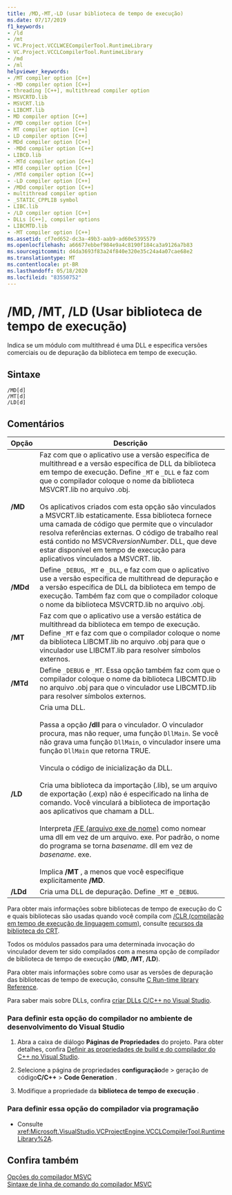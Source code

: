 ```yaml
---
title: /MD,-MT,-LD (usar biblioteca de tempo de execução)
ms.date: 07/17/2019
f1_keywords:
- /ld
- /mt
- VC.Project.VCCLWCECompilerTool.RuntimeLibrary
- VC.Project.VCCLCompilerTool.RuntimeLibrary
- /md
- /ml
helpviewer_keywords:
- /MT compiler option [C++]
- -MD compiler option [C++]
- threading [C++], multithread compiler option
- MSVCRTD.lib
- MSVCRT.lib
- LIBCMT.lib
- MD compiler option [C++]
- /MD compiler option [C++]
- MT compiler option [C++]
- LD compiler option [C++]
- MDd compiler option [C++]
- -MDd compiler option [C++]
- LIBCD.lib
- -MTd compiler option [C++]
- MTd compiler option [C++]
- /MTd compiler option [C++]
- -LD compiler option [C++]
- /MDd compiler option [C++]
- multithread compiler option
- _STATIC_CPPLIB symbol
- LIBC.lib
- /LD compiler option [C++]
- DLLs [C++], compiler options
- LIBCMTD.lib
- -MT compiler option [C++]
ms.assetid: cf7ed652-dc3a-49b3-aab9-ad60e5395579
ms.openlocfilehash: a66677ebbef984e9a4c8190f184ca3a9126a7b83
ms.sourcegitcommit: d4da3693f83a24f840e320e35c24a4a07cae68e2
ms.translationtype: MT
ms.contentlocale: pt-BR
ms.lasthandoff: 05/18/2020
ms.locfileid: "83550752"
---
```

# <a name="md-mt-ld-use-run-time-library"></a>/MD, /MT, /LD (Usar biblioteca de tempo de execução)

Indica se um módulo com multithread é uma DLL e especifica versões comerciais ou de depuração da biblioteca em tempo de execução.

## <a name="syntax"></a>Sintaxe

```
/MD[d]
/MT[d]
/LD[d]
```

## <a name="remarks"></a>Comentários

|Opção|Descrição|
|------------|-----------------|
|**/MD**|Faz com que o aplicativo use a versão específica de multithread e a versão específica de DLL da biblioteca em tempo de execução. Define `_MT` e `_DLL` e faz com que o compilador coloque o nome da biblioteca MSVCRT.lib no arquivo .obj.<br /><br /> Os aplicativos criados com esta opção são vinculados a MSVCRT.lib estaticamente. Essa biblioteca fornece uma camada de código que permite que o vinculador resolva referências externas. O código de trabalho real está contido no MSVCR*versionNumber*. DLL, que deve estar disponível em tempo de execução para aplicativos vinculados a MSVCRT. lib.|
|**/MDd**|Define `_DEBUG`, `_MT` e `_DLL`, e faz com que o aplicativo use a versão específica de multithread de depuração e a versão específica de DLL da biblioteca em tempo de execução. Também faz com que o compilador coloque o nome da biblioteca MSVCRTD.lib no arquivo .obj.|
|**/MT**|Faz com que o aplicativo use a versão estática de multithread da biblioteca em tempo de execução. Define `_MT` e faz com que o compilador coloque o nome da biblioteca LIBCMT.lib no arquivo .obj para que o vinculador use LIBCMT.lib para resolver símbolos externos.|
|**/MTd**|Define `_DEBUG` e `_MT`. Essa opção também faz com que o compilador coloque o nome da biblioteca LIBCMTD.lib no arquivo .obj para que o vinculador use LIBCMTD.lib para resolver símbolos externos.|
|**/LD**|Cria uma DLL.<br /><br /> Passa a opção **/dll** para o vinculador. O vinculador procura, mas não requer, uma função `DllMain`. Se você não grava uma função `DllMain`, o vinculador insere uma função `DllMain` que retorna TRUE.<br /><br /> Vincula o código de inicialização da DLL.<br /><br /> Cria uma biblioteca da importação (.lib), se um arquivo de exportação (.exp) não é especificado na linha de comando. Você vinculará a biblioteca de importação aos aplicativos que chamam a DLL.<br /><br /> Interpreta [/FE (arquivo exe de nome)](fe-name-exe-file.md) como nomear uma dll em vez de um arquivo. exe. Por padrão, o nome do programa se torna *basename*. dll em vez de *basename*. exe.<br /><br /> Implica **/MT** , a menos que você especifique explicitamente **/MD**.|
|**/LDd**|Cria uma DLL de depuração. Define `_MT` e `_DEBUG`.|

Para obter mais informações sobre bibliotecas de tempo de execução do C e quais bibliotecas são usadas quando você compila com [/CLR (compilação em tempo de execução de linguagem comum)](clr-common-language-runtime-compilation.md), consulte [recursos da biblioteca do CRT](../../c-runtime-library/crt-library-features.md).

Todos os módulos passados para uma determinada invocação do vinculador devem ter sido compilados com a mesma opção de compilador de biblioteca de tempo de execução (**/MD**, **/MT**, **/LD**).

Para obter mais informações sobre como usar as versões de depuração das bibliotecas de tempo de execução, consulte [C Run-time library Reference](../../c-runtime-library/c-run-time-library-reference.md).

Para saber mais sobre DLLs, confira [criar DLLs C/C++ no Visual Studio](../dlls-in-visual-cpp.md).

### <a name="to-set-this-compiler-option-in-the-visual-studio-development-environment"></a>Para definir esta opção do compilador no ambiente de desenvolvimento do Visual Studio

1. Abra a caixa de diálogo **Páginas de Propriedades** do projeto. Para obter detalhes, confira [Definir as propriedades de build e do compilador do C++ no Visual Studio](../working-with-project-properties.md).

1. Selecione a página de propriedades **configuração**de  >  geração de código**C/C++**  >  **Code Generation** .

1. Modifique a propriedade da **biblioteca de tempo de execução** .

### <a name="to-set-this-compiler-option-programmatically"></a>Para definir essa opção do compilador via programação

- Consulte <xref:Microsoft.VisualStudio.VCProjectEngine.VCCLCompilerTool.RuntimeLibrary%2A>.

## <a name="see-also"></a>Confira também

[Opções do compilador MSVC](compiler-options.md)<br/>
[Sintaxe de linha de comando do compilador MSVC](compiler-command-line-syntax.md)
